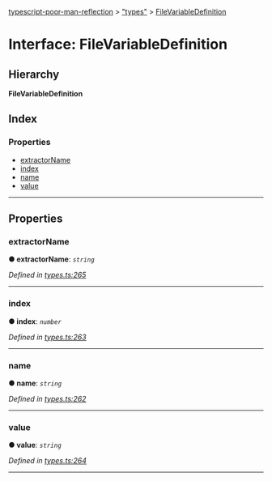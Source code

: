 [typescript-poor-man-reflection](../README.md) > ["types"](../modules/_types_.md) > [FileVariableDefinition](../interfaces/_types_.filevariabledefinition.md)

# Interface: FileVariableDefinition

## Hierarchy

**FileVariableDefinition**

## Index

### Properties

* [extractorName](_types_.filevariabledefinition.md#extractorname)
* [index](_types_.filevariabledefinition.md#index)
* [name](_types_.filevariabledefinition.md#name)
* [value](_types_.filevariabledefinition.md#value)

---

## Properties

<a id="extractorname"></a>

###  extractorName

**● extractorName**: *`string`*

*Defined in [types.ts:265](https://github.com/cancerberoSgx/typescript-poor-man-reflection/blob/be10635/src/types.ts#L265)*

___
<a id="index"></a>

###  index

**● index**: *`number`*

*Defined in [types.ts:263](https://github.com/cancerberoSgx/typescript-poor-man-reflection/blob/be10635/src/types.ts#L263)*

___
<a id="name"></a>

###  name

**● name**: *`string`*

*Defined in [types.ts:262](https://github.com/cancerberoSgx/typescript-poor-man-reflection/blob/be10635/src/types.ts#L262)*

___
<a id="value"></a>

###  value

**● value**: *`string`*

*Defined in [types.ts:264](https://github.com/cancerberoSgx/typescript-poor-man-reflection/blob/be10635/src/types.ts#L264)*

___

